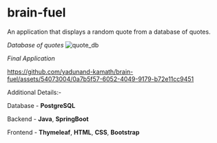 # brain-fuel
An application that displays a random quote from a database of quotes.

_Database of quotes_
![quote_db](https://github.com/yadunand-kamath/brain-fuel/assets/54073004/270c1ef0-5ca7-4c1d-8c12-1a5275520a92)


_Final Application_

https://github.com/yadunand-kamath/brain-fuel/assets/54073004/0a7b5f57-6052-4049-9179-b72e11cc9451


Additional Details:-

Database - **PostgreSQL**

Backend - **Java**, **SpringBoot**

Frontend - **Thymeleaf**, **HTML**, **CSS**, **Bootstrap**


